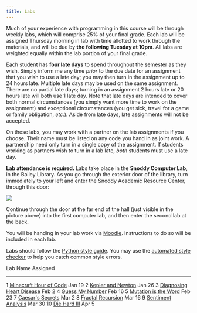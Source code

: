 ```yaml
---
title: Labs
---
```


Much of your experience with programming in this course will be
through weekly labs, which will comprise 25% of your final grade. Each
lab will be assigned Thursday morning in lab with time allotted to
work through the materials, and will be due by **the following Tuesday
at 10pm**. All labs are weighted equally within the lab portion of
your final grade.

Each student has **four late days** to spend throughout the semester
as they wish.  Simply inform me any time *prior* to the due date for
an assignment that you wish to use a late day; you may then turn in
the assignment up to 24 hours late.  Multiple late days may be used on
the same assignment.  There are no partial late days; turning in an
assignment 2 hours late or 20 hours late will both use 1 late day.
Note that late days are intended to cover both normal circumstances
(you simply want more time to work on the assignment) and exceptional
circumstances (you get sick, travel for a game or family obligation,
*etc.*).  Aside from late days, late assignments will not be accepted.

On these labs, you may work with a partner on the lab assignments if
you choose. Their name must be listed on any code you hand in as joint
work.  A partnership need only turn in a single copy of the
assignment.  If students working as partners wish to turn in a lab
late, *both* students must use a late day.

**Lab attendance is required.** Labs take place in the **Snoddy Computer
Lab**, in the Bailey Library. As you go through the exterior door of the
library, turn immediately to your left and enter the Snoddy Academic
Resource Center, through this door:

![](https://www.hendrix.edu/uploadedImages/Bailey_Library/Snoddy.jpg)

Continue through the door at the far end of the hall (just visible in
the picture above) into the first computer lab, and then enter the
second lab at the back.

You will be handing in your lab work via
[Moodle](http://moodle.hendrix.edu). Instructions to do so will be
included in each lab.

Labs should follow
the
[Python style guide](http://mgoadric.github.io/csci150/python_style_guide.html).
You may use
the
[automated style checker](http://mgoadric.github.io/csci150/python_style_guide.html) to
help you catch common style errors.

  Lab   Name                                                                          Assigned
  ----- --------------------------------------------------                            ----------
  1     [Minecraft Hour of Code](labs/lab1.html)                                      Jan 19
  2     [Kepler and Newton](http://mgoadric.github.io/csci150/labs/lab2.html)         Jan 26
  3     [Diagnosing Heart Disease](http://mgoadric.github.io/csci150/labs/lab3.html)  Feb 2
  4     [Guess My Number](labs/guess.html)                                            Feb 16
  5     [Mutation is the Word](labs/lab5.html)                                        Feb 23
  7     [Caesar's Secrets](http://mgoadric.github.io/csci150/labs/lab7.html)          Mar 2
  8     [Fractal Recursion](http://mgoadric.github.io/csci150/labs/lab8.html)         Mar 16
  9     [Sentiment Analysis](http://mgoadric.github.io/csci150/labs/lab9.html)        Mar 30
  10    [Die Hard III](http://mgoadric.github.io/csci150/labs/lab10.html)             Apr 5

<!--
  10    [On Stuckness and debugging](static/lab10.html)                               Apr 5
  12    [Processing](http://mgoadric.github.io/csci150/labs/lab12.html)               Apr 19
  13    Final project workshop (optional, **9am-11am**)                               Apr 26
-->
